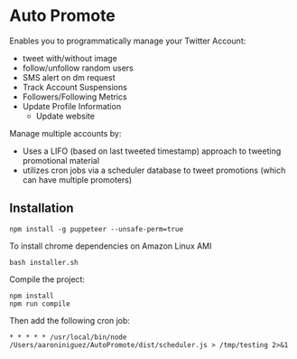 # Auto Promote

Enables you to programmatically manage your Twitter Account:    
  - tweet with/without image
  - follow/unfollow random users
  - SMS alert on dm request 
  - Track Account Suspensions
  - Followers/Following Metrics
  - Update Profile Information
	- Update website

Manage multiple accounts by: 
 - Uses a LIFO (based on last tweeted timestamp) approach to tweeting promotional material
 - utilizes cron jobs via a scheduler database to tweet promotions (which can have multiple promoters)

## Installation
```
npm install -g puppeteer --unsafe-perm=true
```
To install chrome dependencies on Amazon Linux AMI 
```
bash installer.sh
```

Compile the project: 
```
npm install
npm run compile
```

Then add the following cron job: 
```
* * * * * /usr/local/bin/node /Users/aaroniniguez/AutoPromote/dist/scheduler.js > /tmp/testing 2>&1
```
